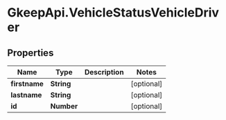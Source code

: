 # GkeepApi.VehicleStatusVehicleDriver

## Properties
Name | Type | Description | Notes
------------ | ------------- | ------------- | -------------
**firstname** | **String** |  | [optional] 
**lastname** | **String** |  | [optional] 
**id** | **Number** |  | [optional] 
